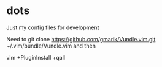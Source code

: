 dots
====

Just my config files for development

Need to git clone https://github.com/gmarik/Vundle.vim.git ~/.vim/bundle/Vundle.vim
and then

vim +PluginInstall +qall
